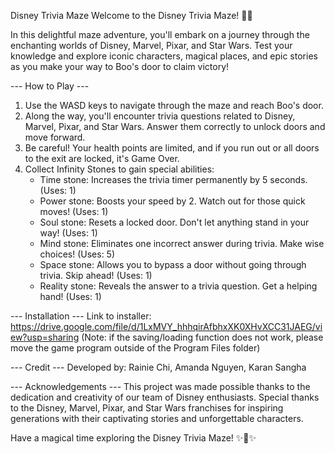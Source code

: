 Disney Trivia Maze
Welcome to the Disney Trivia Maze! 🏰🎉

In this delightful maze adventure, you'll embark on a journey through the enchanting worlds of Disney, Marvel, Pixar, and Star Wars. Test your knowledge and explore iconic characters, magical places, and epic stories as you make your way to Boo's door to claim victory!

--- How to Play ---
1. Use the WASD keys to navigate through the maze and reach Boo's door.
2. Along the way, you'll encounter trivia questions related to Disney, Marvel, Pixar, and Star Wars. Answer them correctly to unlock doors and move forward.
3. Be careful! Your health points are limited, and if you run out or all doors to the exit are locked, it's Game Over.
4. Collect Infinity Stones to gain special abilities:
    + Time stone: Increases the trivia timer permanently by 5 seconds. (Uses: 1)
    + Power stone: Boosts your speed by 2. Watch out for those quick moves! (Uses: 1)
    + Soul stone: Resets a locked door. Don't let anything stand in your way! (Uses: 1)
    + Mind stone: Eliminates one incorrect answer during trivia. Make wise choices! (Uses: 5)
    + Space stone: Allows you to bypass a door without going through trivia. Skip ahead! (Uses: 1)
    + Reality stone: Reveals the answer to a trivia question. Get a helping hand! (Uses: 1)
  
  
--- Installation ---
Link to installer: https://drive.google.com/file/d/1LxMVY_hhhqirAfbhxXK0XHvXCC31JAEG/view?usp=sharing
(Note: if the saving/loading function does not work, please move the game program outside of the Program Files folder)


--- Credit ---
Developed by: Rainie Chi, Amanda Nguyen, Karan Sangha

--- Acknowledgements ---
This project was made possible thanks to the dedication and creativity of our team of Disney enthusiasts. Special thanks to the Disney, Marvel, Pixar, and Star Wars franchises for inspiring generations with their captivating stories and unforgettable characters.

Have a magical time exploring the Disney Trivia Maze! ✨🌟✨
